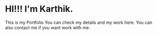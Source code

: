 # HI!!! I'm Karthik.
This is my Portfolio You can check my details and my work here. You can also contact me if you want work with me.
